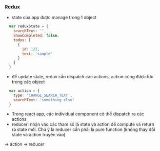 ### Redux
- state của app được manage trong 1 object
```javascript
  var reduxState = {
    searchText: '',
    showCompleted: false,
    todos: [
      {
        id: 123,
        text: 'sample'
      }
    ]
  }
```

- để update state, redux cần dispatch các actions, action cũng được lưu trong các object
```javascript
  var action = {
    type: 'CHANGE_SEARCH_TEXT',
    searchText: 'something else'
  }
```

- Trong react app, các individual component có thể dispatch ra các actions
- reducer: nhận vào các tham số là state và action để compute và return ra state mới. Chú ý là reducer cần phải là pure function (không thay đổi state và action truyền vào)

-> action -> reducer
